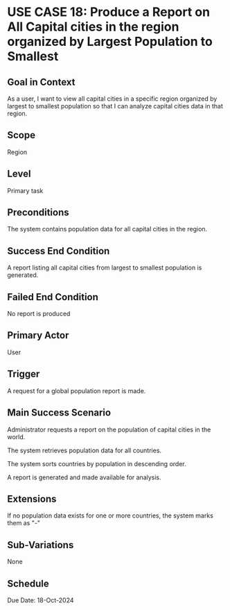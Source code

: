 # USE CASE 18: Produce a Report on All Capital cities in the region organized by Largest Population to Smallest

## Goal in Context

As a user, I want to view all capital cities in a specific region organized by largest to smallest population so that I
can analyze capital cities data in that region.

## Scope

Region

## Level

Primary task

## Preconditions

The system contains population data for all capital cities in the region.

## Success End Condition

A report listing all capital cities from largest to smallest population is generated.

## Failed End Condition

No report is produced

## Primary Actor

User

## Trigger

A request for a global population report is made.

## Main Success Scenario

Administrator requests a report on the population of capital cities in the world.

The system retrieves population data for all countries.

The system sorts countries by population in descending order.

A report is generated and made available for analysis.

## Extensions

If no population data exists for one or more countries, the system marks them as "-"

## Sub-Variations

None

## Schedule

Due Date: 18-Oct-2024